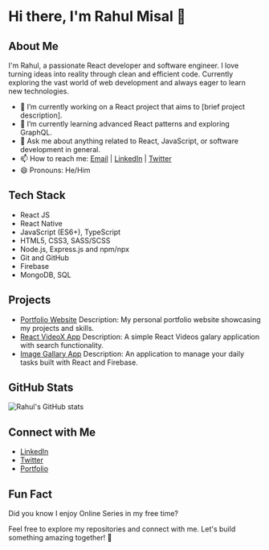 # Hi there, I'm Rahul Misal 👋

## About Me
I'm Rahul, a passionate React developer and software engineer. I love turning ideas into reality through clean and efficient code. Currently exploring the vast world of web development and always eager to learn new technologies.

- 🔭 I’m currently working on a React project that aims to [brief project description].
- 🌱 I’m currently learning advanced React patterns and exploring GraphQL.
- 💬 Ask me about anything related to React, JavaScript, or software development in general.
- 📫 How to reach me: [Email](mailto:codesrahul96@gmail.com) | [LinkedIn](https://www.linkedin.com/in/codesrahul/) | [Twitter](https://twitter.com/CodesRahul)
- 😄 Pronouns: He/Him

## Tech Stack
- React JS
- React Native
- JavaScript (ES6+), TypeScript
- HTML5, CSS3, SASS/SCSS
- Node.js, Express.js and npm/npx
- Git and GitHub
- Firebase
- MongoDB, SQL

## Projects
- [Portfolio Website](https://codesrahul.netlify.app)
  Description: My personal portfolio website showcasing my projects and skills.
- [React VideoX App](https://videox.netlify.app/)
  Description: A simple React Videos galary application with search functionality.
- [Image Gallary App](https://cr-imagegallary.netlify.app/)
  Description: An application to manage your daily tasks built with React and Firebase.

## GitHub Stats
![Rahul's GitHub stats](https://github-readme-stats.vercel.app/api?username=CodesRahul&show_icons=true&theme=radical)

## Connect with Me
- [LinkedIn](https://www.linkedin.com/in/codesrahul/)
- [Twitter](https://twitter.com/CodesRahul_)
- [Portfolio](https://codesrahul.netlify.app)

## Fun Fact
Did you know I enjoy Online Series in my free time?

Feel free to explore my repositories and connect with me. Let's build something amazing together! 🚀
